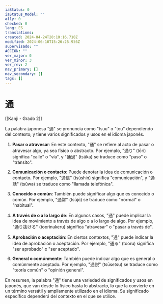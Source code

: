 ```yaml
---
iaStatus: 0
iaStatus_Model: ""
a11y: 0
checked: 0
lang: ES
translations: 
created: 2024-04-24T20:10:16.710Z
modified: 2024-06-10T15:26:25.956Z
supervisado: ""
ACCION: ""
ver_major: 0
ver_minor: 3
ver_rev: 2
nav_primary: []
nav_secondary: []
tags: []
---
```

# 通

[[Kanji - Grado 2]]

La palabra japonesa "通" se pronuncia como "tsuu" o "tou" dependiendo del contexto, y tiene varios significados y usos en el idioma japonés.

1. **Pasar o atravesar**: En este contexto, "通" se refiere al acto de pasar o atravesar algo, ya sea físico o abstracto. Por ejemplo, "通り" (tōri) significa "calle" o "vía", y "通過" (tsūka) se traduce como "paso" o "tránsito".

2. **Comunicación o contacto**: Puede denotar la idea de comunicación o contacto. Por ejemplo, "通信" (tsūshin) significa "comunicación", y "通話" (tsūwa) se traduce como "llamada telefónica".

3. **Conocido o común**: También puede significar algo que es conocido o común. Por ejemplo, "通常" (tsūjō) se traduce como "normal" o "habitual".

4. **A través de o a lo largo de**: En algunos casos, "通" puede implicar la idea de movimiento a través de algo o a lo largo de algo. Por ejemplo, "通り抜ける" (toorinukeru) significa "atravesar" o "pasar a través de".

5. **Aprobación o aceptación**: En ciertos contextos, "通" puede indicar la idea de aprobación o aceptación. Por ejemplo, "通る" (tooru) significa "ser aprobado" o "ser aceptado".

6. **General o comúnmente**: También puede indicar algo que es general o comúnmente aceptado. Por ejemplo, "通説" (tsūsetsu) se traduce como "teoría común" o "opinión general".

En resumen, la palabra "通" tiene una variedad de significados y usos en japonés, que van desde lo físico hasta lo abstracto, lo que la convierte en un término versátil y ampliamente utilizado en el idioma. Su significado específico dependerá del contexto en el que se utilice.